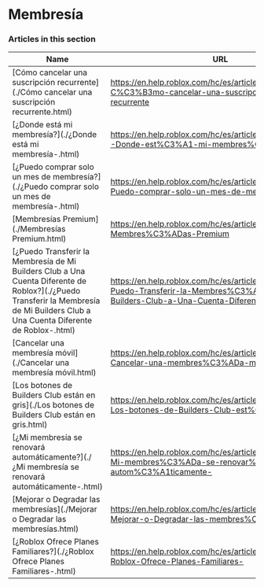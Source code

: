 # Membresía  
### Articles in this section
Name|URL
-|-
[Cómo cancelar una suscripción recurrente](./Cómo cancelar una suscripción recurrente.html) |https://en.help.roblox.com/hc/es/articles/203312540-C%C3%B3mo-cancelar-una-suscripci%C3%B3n-recurrente
[¿Donde está mi membresía?](./¿Donde está mi membresía-.html) |https://en.help.roblox.com/hc/es/articles/360029482412--Donde-est%C3%A1-mi-membres%C3%ADa-
[¿Puedo comprar solo un mes de membresía?](./¿Puedo comprar solo un mes de membresía-.html) |https://en.help.roblox.com/hc/es/articles/203312780--Puedo-comprar-solo-un-mes-de-membres%C3%ADa-
[Membresías Premium](./Membresías Premium.html) |https://en.help.roblox.com/hc/es/articles/360024256251-Membres%C3%ADas-Premium
[¿Puedo Transferir la Membresía de Mi Builders Club a Una Cuenta Diferente de Roblox?](./¿Puedo Transferir la Membresía de Mi Builders Club a Una Cuenta Diferente de Roblox-.html) |https://en.help.roblox.com/hc/es/articles/203312640--Puedo-Transferir-la-Membres%C3%ADa-de-Mi-Builders-Club-a-Una-Cuenta-Diferente-de-Roblox-
[Cancelar una membresía móvil](./Cancelar una membresía móvil.html) |https://en.help.roblox.com/hc/es/articles/360029312472-Cancelar-una-membres%C3%ADa-m%C3%B3vil
[Los botones de Builders Club están en gris](./Los botones de Builders Club están en gris.html) |https://en.help.roblox.com/hc/es/articles/203312690-Los-botones-de-Builders-Club-est%C3%A1n-en-gris
[¿Mi membresía se renovará automáticamente?](./¿Mi membresía se renovará automáticamente-.html) |https://en.help.roblox.com/hc/es/articles/203312630--Mi-membres%C3%ADa-se-renovar%C3%A1-autom%C3%A1ticamente-
[Mejorar o Degradar las membresías](./Mejorar o Degradar las membresías.html) |https://en.help.roblox.com/hc/es/articles/203312750-Mejorar-o-Degradar-las-membres%C3%ADas
[¿Roblox Ofrece Planes Familiares?](./¿Roblox Ofrece Planes Familiares-.html) |https://en.help.roblox.com/hc/es/articles/203312610--Roblox-Ofrece-Planes-Familiares-